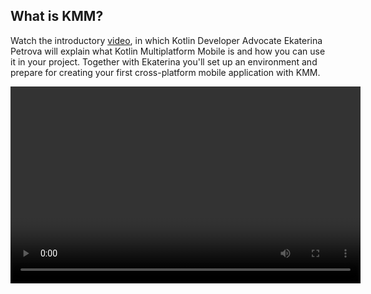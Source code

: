 [//]: # (title: Getting started)
[//]: # (auxiliary-id: Getting_started)

## What is KMM?

Watch the introductory [video](https://www.youtube.com/watch?v=mdN6P6RI__k), in which Kotlin Developer Advocate Ekaterina 
Petrova will explain what Kotlin Multiplatform Mobile is and how you can use it in your project. Together with Ekaterina 
you'll set up an environment and prepare for creating your first cross-platform mobile application with KMM.

<video width="560" height="315" href="mdN6P6RI__k" title="Kotlin Multiplatform Multiverse, Episode 1: Meet KMM!"/>

After watching the video you can continue creating first KMM application or make a sample Android application work well on iOS.

## Start with KMM from scratch

* [Set up your environment for KMM development](setup.md).
* [Create your first KMM application](create-first-app.md) using the IDE wizard.
* [Check the KMM sample projects](samples.md) for inspiration.

## Make an Android application work on iOS

If you already have a mobile application and want to make it cross platform:

* [Set up your environment for KMM development](setup.md).
* [Make a sample Android application work well on iOS](integrate-in-existing-app.md).
* [Get familiar with architectural guidelines for the KMM application](architect-kmm-app.md).
